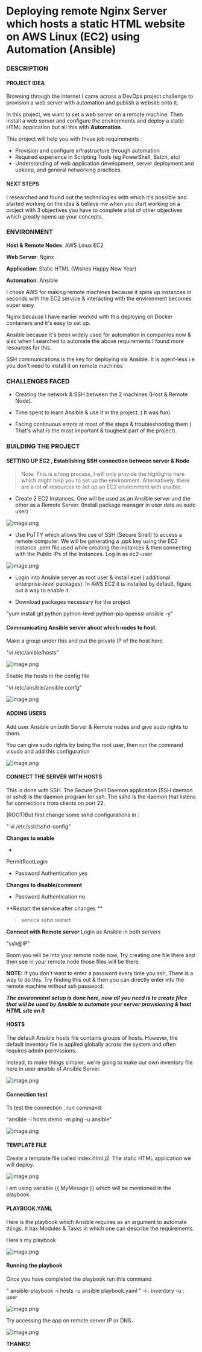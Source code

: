 # Deploying remote Nginx Server which hosts a static HTML website on AWS Linux (EC2) using Automation (Ansible)
### DESCRIPTION

#### PROJECT IDEA

Browsing through the internet I came across a DevOps project challenge to provision a web server with automation and publish a website onto it.

In this project, we want to set a web server on a remote machine. Then install a web server and configure the environments and deploy a static HTML application but all this with **Automation**.

This project will help you with these job requirements :


- Provision and configure infrastructure through automation
- Required experience in Scripting Tools (eg PowerShell, Batch, etc)
- Understanding of web application development, server deployment and upkeep, and general networking practices.

#### NEXT STEPS

I researched and found out the technologies with which it's possible and started working on the idea & believe me when you start working on a project with 3 objectives you have to complete a lot of other objectives which greatly opens up your concepts. 

###  ENVIRONMENT

**Host & Remote Nodes**: AWS Linux EC2

**Web Server**: Nginx

**Application**: Static HTML (Wishes Happy New Year)

**Automation**:  Ansible

I chose AWS for making remote machines because it spins up instances in seconds with the EC2 service & interacting with the environment becomes super easy.

Nginx because I have earlier worked with this deploying on Docker containers and it's easy to set up.

Ansible because it's been widely used for automation in companies now & also when I searched to automate the above requirements I found more resources for this. 

SSH communications is the key for deploying via Ansible. It is agent-less i.e you don't need to install it on remote machines


### CHALLENGES FACED


- Creating the network & SSH between the 2 machines (Host & Remote Node).

- Time spent to learn Ansible & use it in the project. ( It was fun)

- Facing continuous errors at most of the steps & troubleshooting them ( That's what is the most important & toughest part of the project).

### BUILDING THE PROJECT

#### SETTING UP EC2 , Establishing SSH connection between server & Node


> Note: This is a long process, I will only provide the highlights here which might help you to set up the environment. Alternatively, there are a lot of resources to set up an EC2 environment with ansible.

- Create 2 EC2 Instances. One will be used as an Ansible server and the other as a Remote Server. (Install package manager in user data as sudo user)


![image.png](https://cdn.hashnode.com/res/hashnode/image/upload/v1641280250395/o8K77Od5Z.png)

- Use PuTTY which allows the use of SSH (Secure Shell) to access a remote computer. We will be generating a .ppk key using the EC2 instance .pem file used while creating the instances & then connecting with the Public IPs of the Instances. Log in as ec2-user

![image.png](https://cdn.hashnode.com/res/hashnode/image/upload/v1641280327595/6y9Ooxqun.png)

- Login into Ansible server as root user & install epel ( additional enterprise-level packages). In AWS EC2 it is installed by default, figure out a way to enable it.

- Download packages necessary for the project


"yum install git python python-level python-pip openssl ansible -y"



#### Communicating Ansible server about which nodes to host.

Make a group under this and put the private IP of the host here.

"vi /etc/anible/hosts" 


![image.png](https://cdn.hashnode.com/res/hashnode/image/upload/v1641280483245/zf76cHwrL.png)

Enable the hosts in the config file


"vi /etc/ansible/ansible.confg"

![image.png](https://cdn.hashnode.com/res/hashnode/image/upload/v1641280606139/jXIBjVlCI.png)



####  ADDING USERS

Add user Ansible on both Server & Remote nodes and give sudo rights to them. 

You can give sudo rights by being the root user, then run the command visudo and add this configuration

![image.png](https://cdn.hashnode.com/res/hashnode/image/upload/v1641280890615/J17tK0zw0.png)


#### CONNECT THE SERVER WITH HOSTS 

This is done with SSH. The Secure Shell Daemon application (SSH daemon or sshd) is the daemon program for ssh. The sshd is the daemon that listens for connections from clients on port 22.

(ROOT)But first change some sshd configurations in :

" vi /etc/ssh/sshd-config"

**Changes to enable**


- 
PermitRootLogin

- Password Authentication yes

**Changes to disable/comment**

- Password Authentication no

**Restart the service after changes **


> service sshd restart

**Connect with Remote server**
Login as Ansible in both servers


"ssh@IP"
 
 
Boom you will be into your remote node now, Try creating one file there and then see in your remote node those files will be there.

**NOTE:** If you don't want to enter a password every time you ssh, There is a way to do this. Try finding this out & then you can directly enter into the remote machine without ssh password.


***The environment setup is done here, now all you need is to create files that will be used by Ansible to automate your server provisioning & host HTML site on it***

####  HOSTS

The default Ansible hosts file contains groups of hosts. However, the default inventory file is applied globally across the system and often requires admin permissions.

Instead, to make things simpler, we're going to make our own inventory file here in user ansible of Ansible Server.


![image.png](https://cdn.hashnode.com/res/hashnode/image/upload/v1641282122635/DRQCMlKn8.png)

#### Connection test 

To test the connection , run command:

"ansible -i hosts demo -m ping -u ansible"


![image.png](https://cdn.hashnode.com/res/hashnode/image/upload/v1641282258550/Iw9WLpFcu.png)

#### TEMPLATE FILE

Create a template file called index.html.j2. The static HTML application we will deploy.


![image.png](https://cdn.hashnode.com/res/hashnode/image/upload/v1641282386980/RVxwWQp_b.png)

I am using variable {{ MyMesage }} which will be mentioned in the playbook.

#### PLAYBOOK.YAML

Here is the playbook which Ansible requires as an argument to automate things. It has Modules & Tasks in which one can describe the requirements.

Here's my playbook



![image.png](https://cdn.hashnode.com/res/hashnode/image/upload/v1641282644966/ksNCqak_0.png)

#### Running the playbook

Once you have completed the playbook run this command

" ansible-playbook -i hosts  -u ansible playbook.yaml "
-i : inventory
-u : user


![image.png](https://cdn.hashnode.com/res/hashnode/image/upload/v1641283695893/H-OzHld3p.png)

Try accessing the app on remote server IP or DNS. 


![image.png](https://cdn.hashnode.com/res/hashnode/image/upload/v1641283810500/1CIhRJ-UF.png)

**THANKS!**





